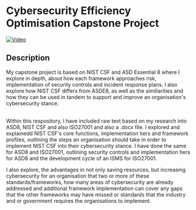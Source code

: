 <h1>Cybersecurity Efficiency Optimisation Capstone Project</h1>

[![Video](https://img.youtube.com/vi/_8wUUt05Hhw/hqdefault.jpg)](https://www.youtube.com/embed/_8wUUt05Hhw)

<h2>Description</h2> 
My capstone project is based on NIST CSF and ASD Essential 8 where I explore in depth, about how each framework approaches risk, implementation of security controls and incident response plans. I also explore how NIST CSF differs from ASDE8, as well as the similiarities and how they can be used in tandem to support and improve an organisation's cybersecurity stance.



<br> Within this respository, I have included raw text based on my research into ASD8, NIST CSF and also ISO27001 and also a .docx file. I explored and explainedd NIST CSF's core functions, implementation tiers and framework profiles, outlining the steps an organisation should take in order to implement NIST CSF into their cybersecurity stance. I have done the same for ASD8 and ISO27001, outlining security controls and implementation tiers for ASD8 and the development cycle of an ISMS for ISO27001. </br>


I also explore, the advantages in not only saving resources, but increasing cybersecurity for an organisation that two or more of these standards/frameworks, how many areas of cybersecurity are already addressed and additional framework implementation can cover any gaps that the other frameworks may have missed or standards that the industry and or government requires the organisations to implement. </br>
<br />

